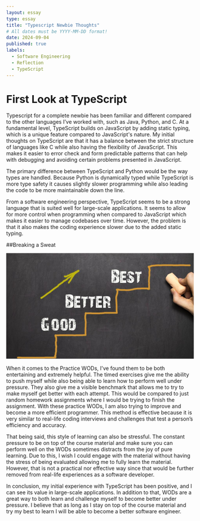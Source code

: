 ```yaml
---
layout: essay
type: essay
title: "Typescript Newbie Thoughts"
# All dates must be YYYY-MM-DD format!
date: 2024-09-04
published: true
labels:
  - Software Engineering
  - Reflection
  - TypeScript
---
```

<h1>First Look at TypeScript</h1>

Typescript for a complete newbie has been familiar and different compared to the other languages I’ve worked with, such as Java, Python, and C. At a fundamental level, TypeScript builds on JavaScript by adding static typing, which is a unique feature compared to JavaScript's nature. My initial thoughts on TypeScript are that it has a balance between the strict structure of languages like C while also having the flexibility of JavaScript. This makes it easier to error check and form predictable patterns that can help with debugging and avoiding certain problems presented in JavaScript.

The primary difference between TypeScript and Python would be the way types are handled. Because Python is dynamically typed while TypeScript is more type safety it causes slightly slower programming while also leading the code to be more maintainable down the line. 

From a software engineering perspective, TypeScript seems to be a strong language that is suited well for large-scale applications. It seems to allow for more control when programming when compared to JavaScript which makes it easier to manage codebases over time. However, the problem is that it also makes the coding experience slower due to the added static typing.

##Breaking a Sweat

<img class="img-fluid" src="../img/improvement.jpg">

When it comes to the Practice WODs, I’ve found them to be both entertaining and
extremely helpful. The timed exercises give me the ability to push myself while also being able to learn how to perform well under pressure. They also give me a visible benchmark that allows me to try to make myself get better with each attempt. This would be compared to just random homework assignments where I would be trying to finish the assignment. With these practice WODs, I am also trying to improve and become a more efficient programmer. This method is effective because it is very similar to real-life coding interviews and challenges that test a person’s efficiency and accuracy. 

That being said, this style of learning can also be stressful. The constant pressure to be on top of the course material and make sure you can perform well on the WODs sometimes distracts from the joy of pure learning. Due to this, I wish I could engage with the material without having the stress of being evaluated allowing me to fully learn the material. However, that is not a practical nor effective way since that would be further removed from real-life experiences as a software developer.

In conclusion, my initial experience with TypeScript has been positive, and I can see its value in large-scale applications. In addition to that, WODs are a great way to both learn and challenge myself to become better under pressure. I believe that as long as I stay on top of the course material and try my best to learn I will be able to become a better software engineer.



